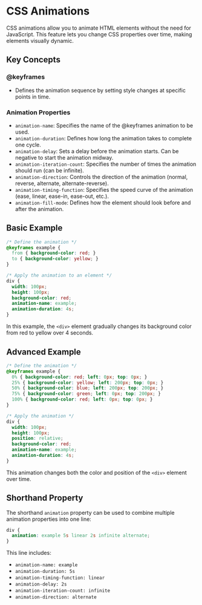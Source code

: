 # CSS Animations
CSS animations allow you to animate HTML elements without the need for JavaScript. This feature lets you change CSS properties over time, making elements visually dynamic.
## Key Concepts
### @keyframes
- Defines the animation sequence by setting style changes at specific points in time.
### Animation Properties
- `animation-name`: Specifies the name of the @keyframes animation to be used.
- `animation-duration`: Defines how long the animation takes to complete one cycle.
- `animation-delay`: Sets a delay before the animation starts. Can be negative to start the animation midway.
- `animation-iteration-count`: Specifies the number of times the animation should run (can be infinite).
- `animation-direction`: Controls the direction of the animation (normal, reverse, alternate, alternate-reverse).
- `animation-timing-function`: Specifies the speed curve of the animation (ease, linear, ease-in, ease-out, etc.).
- `animation-fill-mode`: Defines how the element should look before and after the animation.
## Basic Example

```css
/* Define the animation */
@keyframes example {
  from { background-color: red; }
  to { background-color: yellow; }
}

/* Apply the animation to an element */
div {
  width: 100px;
  height: 100px;
  background-color: red;
  animation-name: example;
  animation-duration: 4s;
}
```

In this example, the `<div>` element gradually changes its background color from red to yellow over 4 seconds.

## Advanced Example

```css
/* Define the animation */
@keyframes example {
  0% { background-color: red; left: 0px; top: 0px; }
  25% { background-color: yellow; left: 200px; top: 0px; }
  50% { background-color: blue; left: 200px; top: 200px; }
  75% { background-color: green; left: 0px; top: 200px; }
  100% { background-color: red; left: 0px; top: 0px; }
}

/* Apply the animation */
div {
  width: 100px;
  height: 100px;
  position: relative;
  background-color: red;
  animation-name: example;
  animation-duration: 4s;
}
```

This animation changes both the color and position of the `<div>` element over time.

## Shorthand Property

The shorthand `animation` property can be used to combine multiple animation properties into one line:

```css
div {
  animation: example 5s linear 2s infinite alternate;
}
```

This line includes:
- `animation-name: example`
- `animation-duration: 5s`
- `animation-timing-function: linear`
- `animation-delay: 2s`
- `animation-iteration-count: infinite`
- `animation-direction: alternate`

